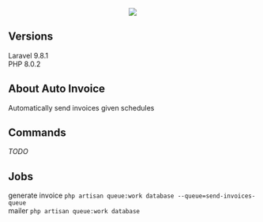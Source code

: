 <p align="center"><img src="https://laravel.com/assets/img/components/logo-laravel.svg"></p>

## Versions
Laravel 9.8.1<br>
PHP 8.0.2<br>

## About Auto Invoice
Automatically send invoices given schedules

## Commands
_TODO_

## Jobs
generate invoice `php artisan queue:work database --queue=send-invoices-queue`<br>
mailer `php artisan queue:work database`